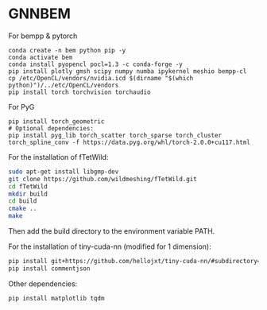 # GNNBEM

For bempp & pytorch
```
conda create -n bem python pip -y
conda activate bem
conda install pyopencl pocl=1.3 -c conda-forge -y
pip install plotly gmsh scipy numpy numba ipykernel meshio bempp-cl
cp /etc/OpenCL/vendors/nvidia.icd $(dirname "$(which python)")/../etc/OpenCL/vendors
pip install torch torchvision torchaudio
```

For PyG
```
pip install torch_geometric
# Optional dependencies:
pip install pyg_lib torch_scatter torch_sparse torch_cluster torch_spline_conv -f https://data.pyg.org/whl/torch-2.0.0+cu117.html
```


For the installation of fTetWild:
```bash
sudo apt-get install libgmp-dev
git clone https://github.com/wildmeshing/fTetWild.git
cd fTetWild
mkdir build
cd build
cmake ..
make
```

Then add the build directory to the environment variable PATH.

For the installation of tiny-cuda-nn (modified for 1 dimension):
```bash
pip install git+https://github.com/hellojxt/tiny-cuda-nn/#subdirectory=bindings/torch
pip install commentjson
```

Other dependencies:
```bash
pip install matplotlib tqdm
```

